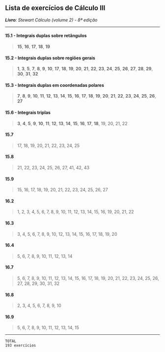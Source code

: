 ## Lista de exercícios de Cálculo III

___Livro__: Stewart Cálculo (volume 2) - 8ª edição_

[//]: # (http://www.slader.com/textbook/9781285741550-stewart-calculus-early-transcendentals-8th-edition)

[//]: # (Crtl + Shift + M --> MPE Preview vscode)

-----------------------------------------------------

#### 15.1 - Integrais duplas sobre retângulos
> __15__, __16__, __17__, __18__, __19__

#### 15.2 - Integrais duplas sobre regiões gerais
> __1__, __3__, __5__, __7__, __8__, __9__, __10__, __17__, __18__, __19__, __20__, __21__, __22__, __23__, __24__, __25__, __26__, __27__, __28__, __29__, __30__, __31__, __32__

#### 15.3 - Integrais duplas em coordenadas polares
> __7__, __8__, __9__, __10__, __11__, __12__, __13__, __14__, __15__, __16__, __17__, __18__, __19__, __20__, __21__, __22__, __23__, __24__, __25__, __26__, __27__

#### 15.6 - Integrais triplas
> __3__, __4__, __5__, __9__, __10__, __11__, __12__, __13__, __14__, __15__, __16__, __17__, __18__, 19, 20, 21, 22

#### 15.7
> 17, 18, 19, 20, 21, 22, 23, 24, 25

#### 15.8
> 21, 22, 23, 24, 25, 26, 27, 41, 42, 43

#### 15.9
> 15, 16, 17, 18, 19, 20, 21, 22, 23, 24, 25, 26, 27

#### 16.2
> 1, 2, 3, 4, 5, 6, 7, 8, 9, 10, 11, 12, 13, 14, 15, 16, 19, 20, 21, 22

#### 16.3
> 3, 4, 5, 6, 7, 8, 9, 10, 12, 13, 14, 15, 16, 17, 18, 19, 20

#### 16.4
> 5, 6, 7, 8, 9, 10, 11, 12, 13, 14

#### 16.7
> 5, 6, 7, 8, 9, 10, 11, 12, 13, 14, 15, 16, 17, 18, 19, 20, 21, 22, 23, 24, 25, 26, 27, 28, 29, 30, 31, 32

#### 16.8
> 2, 3, 4, 5, 6, 7, 8, 9, 10

#### 16.9
> 5, 6, 7, 8, 9, 10, 11, 12, 13, 14, 15

-----------------------------------------------------

    TOTAL
    193 exercícios

